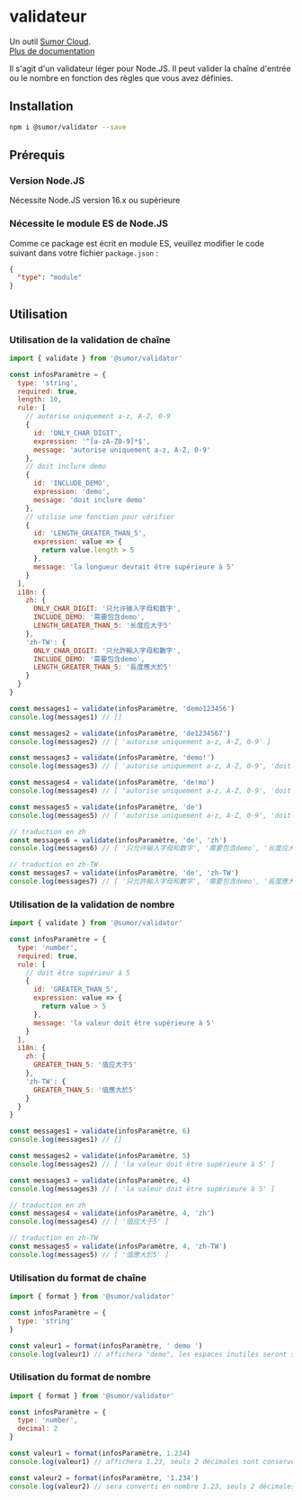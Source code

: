 # validateur

Un outil [Sumor Cloud](https://sumor.cloud).  
[Plus de documentation](https://sumor.cloud)

Il s'agit d'un validateur léger pour Node.JS.
Il peut valider la chaîne d'entrée ou le nombre en fonction des règles que vous avez définies.

## Installation

```bash
npm i @sumor/validator --save
```

## Prérequis

### Version Node.JS

Nécessite Node.JS version 16.x ou supérieure

### Nécessite le module ES de Node.JS

Comme ce package est écrit en module ES,
veuillez modifier le code suivant dans votre fichier `package.json` :

```json
{
  "type": "module"
}
```

## Utilisation

### Utilisation de la validation de chaîne

```js
import { validate } from '@sumor/validator'

const infosParamètre = {
  type: 'string',
  required: true,
  length: 10,
  rule: [
    // autorise uniquement a-z, A-Z, 0-9
    {
      id: 'ONLY_CHAR_DIGIT',
      expression: '^[a-zA-Z0-9]*$',
      message: 'autorise uniquement a-z, A-Z, 0-9'
    },
    // doit inclure demo
    {
      id: 'INCLUDE_DEMO',
      expression: 'demo',
      message: 'doit inclure demo'
    },
    // utilise une fonction pour vérifier
    {
      id: 'LENGTH_GREATER_THAN_5',
      expression: value => {
        return value.length > 5
      },
      message: 'la longueur devrait être supérieure à 5'
    }
  ],
  i18n: {
    zh: {
      ONLY_CHAR_DIGIT: '只允许输入字母和数字',
      INCLUDE_DEMO: '需要包含demo',
      LENGTH_GREATER_THAN_5: '长度应大于5'
    },
    'zh-TW': {
      ONLY_CHAR_DIGIT: '只允許輸入字母和數字',
      INCLUDE_DEMO: '需要包含demo',
      LENGTH_GREATER_THAN_5: '長度應大於5'
    }
  }
}

const messages1 = validate(infosParamètre, 'demo123456')
console.log(messages1) // []

const messages2 = validate(infosParamètre, 'de1234567')
console.log(messages2) // [ 'autorise uniquement a-z, A-Z, 0-9' ]

const messages3 = validate(infosParamètre, 'demo!')
console.log(messages3) // [ 'autorise uniquement a-z, A-Z, 0-9', 'doit inclure demo' ]

const messages4 = validate(infosParamètre, 'de!mo')
console.log(messages4) // [ 'autorise uniquement a-z, A-Z, 0-9', 'doit inclure demo' ]

const messages5 = validate(infosParamètre, 'de')
console.log(messages5) // [ 'autorise uniquement a-z, A-Z, 0-9', 'doit inclure demo', 'la longueur devrait être supérieure à 5' ]

// traduction en zh
const messages6 = validate(infosParamètre, 'de', 'zh')
console.log(messages6) // [ '只允许输入字母和数字', '需要包含demo', '长度应大于5' ]

// traduction en zh-TW
const messages7 = validate(infosParamètre, 'de', 'zh-TW')
console.log(messages7) // [ '只允許輸入字母和數字', '需要包含demo', '長度應大於5' ]
```

### Utilisation de la validation de nombre

```js
import { validate } from '@sumor/validator'

const infosParamètre = {
  type: 'number',
  required: true,
  rule: [
    // doit être supérieur à 5
    {
      id: 'GREATER_THAN_5',
      expression: value => {
        return value > 5
      },
      message: 'la valeur doit être supérieure à 5'
    }
  ],
  i18n: {
    zh: {
      GREATER_THAN_5: '值应大于5'
    },
    'zh-TW': {
      GREATER_THAN_5: '值應大於5'
    }
  }
}

const messages1 = validate(infosParamètre, 6)
console.log(messages1) // []

const messages2 = validate(infosParamètre, 5)
console.log(messages2) // [ 'la valeur doit être supérieure à 5' ]

const messages3 = validate(infosParamètre, 4)
console.log(messages3) // [ 'la valeur doit être supérieure à 5' ]

// traduction en zh
const messages4 = validate(infosParamètre, 4, 'zh')
console.log(messages4) // [ '值应大于5' ]

// traduction en zh-TW
const messages5 = validate(infosParamètre, 4, 'zh-TW')
console.log(messages5) // [ '值應大於5' ]
```

### Utilisation du format de chaîne

```js
import { format } from '@sumor/validator'

const infosParamètre = {
  type: 'string'
}

const valeur1 = format(infosParamètre, ' demo ')
console.log(valeur1) // affichera "demo", les espaces inutiles seront supprimés
```

### Utilisation du format de nombre

```js
import { format } from '@sumor/validator'

const infosParamètre = {
  type: 'number',
  decimal: 2
}

const valeur1 = format(infosParamètre, 1.234)
console.log(valeur1) // affichera 1.23, seuls 2 décimales sont conservées

const valeur2 = format(infosParamètre, '1.234')
console.log(valeur2) // sera converti en nombre 1.23, seuls 2 décimales sont conservées
```
